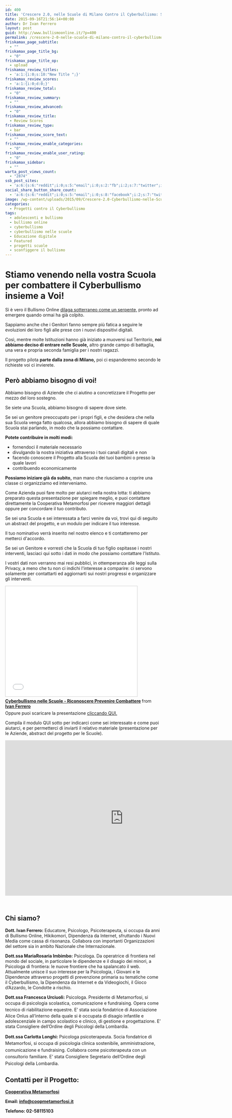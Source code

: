 ```yaml
---
id: 400
title: 'Crescere 2.0, nelle Scuole di Milano Contro il Cyberbullismo: Stiamo Venendo da Voi'
date: 2015-09-16T21:56:14+00:00
author: Dr Ivan Ferrero
layout: post
guid: http://www.bullismoonline.it/?p=400
permalink: /crescere-2-0-nelle-scuole-di-milano-contro-il-cyberbullismo-stiamo-venendo-da-voi/
friskamax_page_subtitle:
  - ""
friskamax_page_title_bg:
  - "0"
friskamax_page_title_op:
  - upload
friskamax_review_titles:
  - 'a:1:{i:0;s:10:"New Title ";}'
friskamax_review_scores:
  - 'a:1:{i:0;d:0;}'
friskamax_review_total:
  - "0"
friskamax_review_summary:
  - ""
friskamax_review_advanced:
  - "0"
friskamax_review_title:
  - Review Scores
friskamax_review_type:
  - bar
friskamax_review_score_text:
  - ""
friskamax_review_enable_categories:
  - "0"
friskamax_review_enable_user_rating:
  - "0"
friskamax_sidebar:
  - ""
warta_post_views_count:
  - "2874"
ssb_post_sites:
  - 'a:6:{s:6:"reddit";i:0;s:5:"email";i:0;s:2:"fb";i:2;s:7:"twitter";i:1;s:5:"gplus";i:2;s:9:"pinterest";i:0;}'
social_share_button_share_count:
  - 'a:6:{s:6:"reddit";i:0;s:5:"email";i:0;s:8:"facebook";i:2;s:7:"twitter";i:1;s:11:"google-plus";i:2;s:9:"pinterest";i:0;}'
image: /wp-content/uploads/2015/09/Crescere-2.0-Cyberbullismo-nelle-Scuole-Articolo-Web.jpg
categories:
  - Progetti contro il Cyberbullismo
tags:
  - adolescenti e bullismo
  - bullismo online
  - cyberbullismo
  - cyberbullismo nelle scuole
  - Educazione digitale
  - Featured
  - progetti scuole
  - sconfiggere il bullismo
---
```

<h1>Stiamo venendo nella vostra Scuola per combattere il Cyberbullismo insieme a Voi!</h1>
Sì è vero il Bullismo Online <a href="http://www.bullismoonline.it/cyberbullismo-adolescenti-convergenza-disagio-conferenza/">dilaga sotterraneo come un serpente,</a> pronto ad emergere quando ormai ha già colpito.

Sappiamo anche che i Genitori fanno sempre più fatica a seguire le evoluzioni dei loro figli alle prese con i nuovi dispositivi digitali.

Così, mentre molte Istituzioni hanno già iniziato a muoversi sul Territorio, <strong>noi abbiamo deciso di entrare nelle Scuole,</strong> altro grande campo di battaglia, una vera e propria seconda famiglia per i nostri ragazzi.

Il progetto pilota <strong>parte dalla zona di Milano,</strong> poi ci espanderemo secondo le richieste voi ci invierete.
<h2>Però abbiamo bisogno di voi!</h2>
Abbiamo bisogno di Aziende che ci aiutino a concretizzare il Progetto per mezzo del loro sostegno.

Se siete una Scuola, abbiamo bisogno di sapere dove siete.

Se sei un genitore preoccupato per i propri figli, e che desidera che nella sua Scuola venga fatto qualcosa, allora abbiamo bisogno di sapere di quale Scuola stai parlando, in modo che la possiamo contattare.

<strong>Potete contribuire in molti modi:</strong>
<ul>
 	<li>fornendoci il materiale necessario</li>
 	<li>divulgando la nostra iniziativa attraverso i tuoi canali digitali e non</li>
 	<li>facendo conoscere il Progetto alla Scuola dei tuoi bambini o presso la quale lavori</li>
 	<li>contribuendo economicamente</li>
</ul>
<strong>Possiamo iniziare già da subito,</strong> man mano che riusciamo a coprire una classe ci organizziamo ed interveniamo.

Come Azienda puoi fare molto per aiutarci nella nostra lotta: ti abbiamo preparato questa presentazione per spiegare meglio, e puoi contattare direttamente la Cooperativa Metamorfosi per ricevere maggiori dettagli oppure per concordare il tuo contributo.

Se sei una Scuola e sei interessata a farci venire da voi, trovi qui di seguito un abstract del progetto, e un modulo per indicare il tuo interesse.

Il tuo nominativo verrà inserito nel nostro elenco e ti contatteremo per metterci d'accordo.

Se sei un Genitore e vorresti che la Scuola di tuo figlio ospitasse i nostri interventi, lasciaci qui sotto i dati in modo che possiamo contattare l'Istituto.

I vostri dati non verranno mai resi pubblici, in ottemperanza alle leggi sulla Privacy, a meno che tu non ci indichi l'interesse a comparire: ci servono solamente per contattarti ed aggiornarti sui nostri progressi e organizzare gli interventi.

<iframe style="border: 1px solid #CCC; border-width: 1px; margin-bottom: 5px; max-width: 100%;" src="//www.slideshare.net/slideshow/embed_code/key/KlNo5mfDzOB3u5" width="425" height="355" frameborder="0" marginwidth="0" marginheight="0" scrolling="no" allowfullscreen="allowfullscreen"> </iframe>
<div style="margin-bottom: 5px;"><strong> <a title="Cyberbullismo nelle Scuole - Riconoscere Prevenire Combattere" href="//www.slideshare.net/IvanFerrero/cyberbullismo-nelle-scuole-riconoscere-prevenire-combattere-52813820" target="_blank" rel="noopener">Cyberbullismo nelle Scuole - Riconoscere Prevenire Combattere</a> </strong> from <strong><a href="//www.slideshare.net/IvanFerrero" target="_blank" rel="noopener">Ivan Ferrero</a></strong></div>
Oppure puoi scaricare la presentazione <a href="http://www.slideshare.net/IvanFerrero/cyberbullismo-nelle-scuole-riconoscere-prevenire-combattere-52813820">cliccando QUI.</a>

Compila il modulo QUI sotto per indicarci come sei interessato e come puoi aiutarci, e per permetterci di inviarti il relativo materiale (presentazione per le Aziende, abstract del progetto per le Scuole).

<iframe src="https://docs.google.com/forms/d/1m-h9_UOpDk4buc8_dmZjbwV4qkkjniWCJnDxZAUW_Wk/viewform?embedded=true" width="760" height="500" frameborder="0" marginwidth="0" marginheight="0">Caricamento in corso...</iframe>

&nbsp;
<h2>Chi siamo?</h2>
<strong>Dott. Ivan Ferrero:</strong> Educatore, Psicologo, Psicoterapeuta, si occupa da anni di Bullismo Online, Hikikomori, Dipendenza da Internet, sfruttando i Nuovi Media come cassa di risonanza.
Collabora con importanti Organizzazioni del settore sia in ambito Nazionale che Internazionale.

<strong>Dott.ssa MariaRosaria Imbimbo:</strong> Psicologa. Da operatrice di frontiera nel mondo del sociale, in particolare le dipendenze e il disagio dei minori, a Psicologa di frontiera: le nuove frontiere che ha spalancato il web.
Attualmente unisce il suo interesse per la Psicologia, i Giovani e le Dipendenze attraverso progetti di prevenzione primaria su tematiche come il Cyberbullismo, la Dipendenza da Internet e da Videogiochi, il Gioco d’Azzardo, le Condotte a rischio.

<strong>Dott.ssa Francesca Urciuoli:</strong> Psicologa. Presidente di Metamorfosi, si occupa di psicologia scolastica, comunicazione e fundraising.
<span style="line-height: 1.53846;">Opera come tecnico di riabilitazione equestre.
</span>E’ stata socia fondatrice di Associazione Alice Onlus all’interno della quale si è occupata di disagio infantile e adolescenziale in campo scolastico e clinico, di gestione e progettazione.
E’ stata Consigliere dell’Ordine degli Psicologi della Lombardia.

<strong>Dott.ssa Carlotta Longhi:</strong> Psicologa psicoterapeuta. <span style="line-height: 1.53846;">Socia fondatrice di Metamorfosi, si occupa di psicologia clinica sostenibile, amministrazione, comunicazione e fundraising.
</span><span style="line-height: 1.53846;">Collabora come psicoterapeuta con un consultorio familiare. </span><span style="line-height: 1.53846;">E’ stata Consigliere Segretario dell’Ordine degli Psicologi della Lombardia.</span>
<h2>Contatti per il Progetto:</h2>
<p style="text-align: left;"><strong><a href="http://www.coopmetamorfosi.it">Cooperativa Metamorfosi</a></strong></p>
<p style="text-align: left;"><strong>Email: <a href="mailto:info@coopmetamorfosi.it">info@coopmetamorfosi.it</a></strong></p>
<p style="text-align: left;"><strong>Telefono: 02-58115103</strong></p>
<p style="text-align: left;"></p>